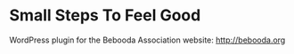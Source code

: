 Small Steps To Feel Good
========================

WordPress plugin for the Bebooda Association website: http://bebooda.org
